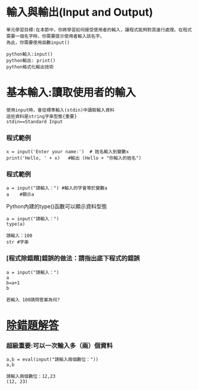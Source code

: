 # 輸入與輸出(Input and Output)
```
單元學習目標:在本節中，你將學習如何接受使用者的輸入，讓程式能夠對其進行處理。在程式需要一個名字時，你需要提示使用者輸入該名字。
為此，你需要使用函數input()

python輸入:input()
python輸出: print()
python格式化輸出技術
```

# 基本輸入:讀取使用者的輸入
```
使用input時，會從標準輸入(stdin)中讀取輸入資料
這些資料是string字串型態{重要}
stdin==Standard Input
```
### 程式範例 
```
x = input('Enter your name:')  # 姓名輸入到變數x
print('Hello, ' + x)   #輸出 (Hello + "你輸入的姓名")
```

### 程式範例 
```
a = input("請輸入：") #輸入的字會等於變數a
a    #顯示a
```


Python內建的type()函數可以顯示資料型態
```
a = input("請輸入：")
type(a)
```
```
請輸入：100
str #字串
```
### [程式除錯題]錯誤的做法：請指出底下程式的錯誤
```
a = input("請輸入：")
a
b=a+1
b
```
```
若輸入 100請問答案為何?
```

# [除錯題解答]()

### 超級重要:可以一次輸入多（兩）個資料
```
a,b = eval(input("請輸入兩個數位："))
a,b
```
```
請輸入兩個數位：12,23
(12, 23)

